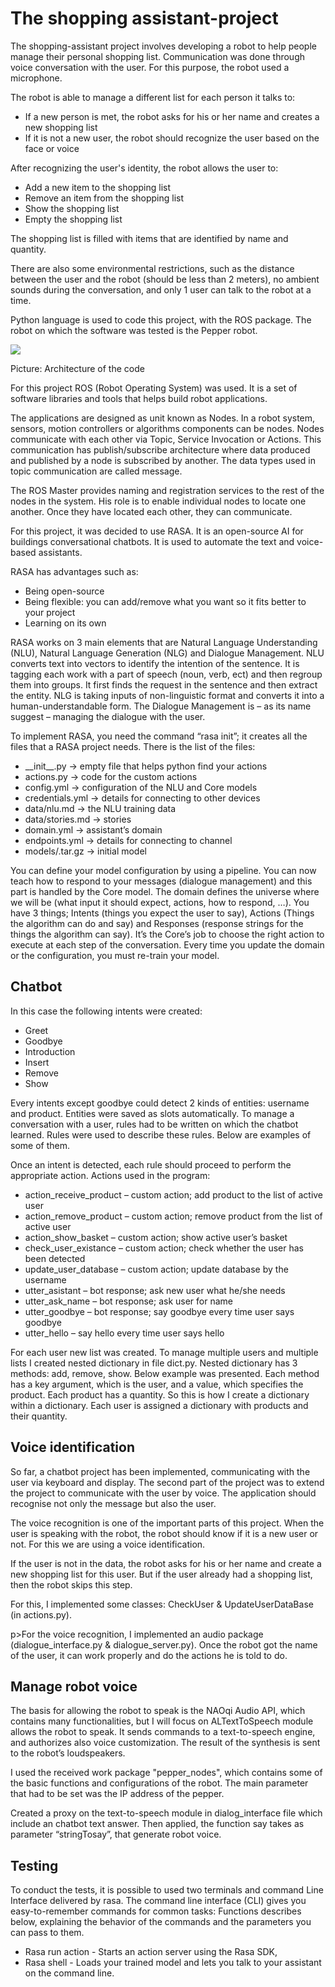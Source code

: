 <h1>The shopping assistant-project</h1>
<p>The shopping-assistant project involves developing a robot to help people manage their personal shopping list. Communication was done through voice conversation with the user. For this purpose, the robot used a microphone. </p>
<p>The robot is able to manage a different list for each person it talks to:
	<ul>
		<li>If a new person is met, the robot asks for his or her name and creates a new shopping list</li>
		<li>If it is not a new user, the robot should recognize the user based on the face or voice</li>
		</ul></p>
<p>After recognizing the user's identity, the robot allows the user to:
	<ul>
		<li>Add a new item to the shopping list</li>
		<li>Remove an item from the shopping list</li>
		<li>Show the shopping list</li>
		<li>Empty the shopping list</li>
		</ul></p>
<p>The shopping list is filled with items that are identified by name and quantity. </p>
<p>There are also some environmental restrictions, such as the distance between the user and the robot (should be less than 2 meters), no ambient sounds during the conversation, and only 1 user can talk to the robot at a time.</p>
<p>Python language is used to code this project, with the ROS package. The robot on which the software was tested is the Pepper robot.</p>
  
<img src='https://user-images.githubusercontent.com/87570436/200055730-faa3e9a3-f3b4-405b-94bf-cde6bc59c054.png'/>
<p>Picture: Architecture of the code</p>

<p>For this project ROS (Robot Operating System) was used. It is a set of software libraries and tools that helps build robot applications. </p>

<p>The applications are designed as unit known as Nodes. In a robot system, sensors, motion controllers or algorithms components can be nodes. Nodes communicate with each other via Topic, Service Invocation or Actions. This communication has publish/subscribe architecture where data produced and published by a node is subscribed by another. The data types used in topic communication are called message.</p>
<p>The ROS Master provides naming and registration services to the rest of the nodes in the system. His role is to enable individual nodes to locate one another. Once they have located each other, they can communicate.</p>

<p>For this project, it was decided to use RASA. It is an open-source AI for buildings conversational chatbots. It is used to automate the text and voice-based assistants.</p>
<p>RASA has advantages such as:
<ul>
	<li>Being open-source</li>
	<li>Being flexible: you can add/remove what you want so it fits better to your project</li>
	<li>Learning on its own</li>
</ul></p>
<p>RASA works on 3 main elements that are Natural Language Understanding (NLU), Natural Language Generation (NLG) and Dialogue Management. NLU converts text into vectors to identify the intention of the sentence. It is tagging each work with a part of speech (noun, verb, ect) and then regroup them into groups. It first finds the request in the sentence and then extract the entity.
NLG is taking inputs of non-linguistic format and converts it into a human-understandable form.
The Dialogue Management is – as its name suggest – managing the dialogue with the user.</p>

<p>To implement RASA, you need the command “rasa init”; it creates all the files that a RASA project needs. There is the list of the files:
	<ul>
		<li>__init__.py -> empty file that helps python find your actions</li>
<li>actions.py -> code for the custom actions</li>
<li>config.yml -> configuration of the NLU and Core models</li>
<li>credentials.yml -> details for connecting to other devices</li>
<li>data/nlu.md -> the NLU training data</li>
<li>data/stories.md -> stories</li>
<li>domain.yml -> assistant’s domain</li>
<li>endpoints.yml -> details for connecting to channel</li>
<li>models/<timestamp>.tar.gz -> initial model</li>
		</ul>
	</p>
<p>You can define your model configuration by using a pipeline. You can now teach how to respond to your messages (dialogue management) and this part is handled by the Core model. The domain defines the universe where we will be (what input it should expect, actions, how to respond, …). You have 3 things; Intents (things you expect the user to say), Actions (Things the algorithm can do and say) and Responses (response strings for the things the algorithm can say). It’s the Core’s job to choose the right action to execute at each step of the conversation.  Every time you update the domain or the configuration, you must re-train your model.</p>

<h2>Chatbot</h2>
<p>In this case the following intents were created:
	<ul>
		<li>Greet 
  <li>Goodbye</li>
  <li>Introduction</li>
  <li>Insert</li>
  <li>Remove</li>
  <li>Show</li>
		</ul>
</p>
<p>Every intents except goodbye could detect 2 kinds of entities: username and product. Entities were saved as slots automatically. 
To manage a conversation with a user, rules had to be written on which the chatbot learned. Rules were used to describe these rules. Below are examples of some of them.</p>

<p>Once an intent is detected, each rule should proceed to perform the appropriate action. Actions used in the program:
	<ul>
<li>action_receive_product – custom action; add product to the list of active user</li>
<li>action_remove_product – custom action; remove product from the list of active user</li>
<li>action_show_basket – custom action; show active user’s basket</li>
<li>check_user_existance – custom action; check whether the user has been detected</li>
<li>update_user_database – custom action; update database by the username</li>
<li>utter_asistant – bot response; ask new user what he/she needs</li>
<li>utter_ask_name – bot response; ask user for name</li>
<li>utter_goodbye – bot response; say goodbye every time user says goodbye</li>
		<li>utter_hello – say hello every time user says hello</li>
		</ul>
</p>

<p>For each user new list was created. To manage multiple users and multiple lists I created nested dictionary in file dict.py. Nested dictionary has 3 methods: add, remove, show. Below example was presented. Each method has a key argument, which is the user, and a value, which specifies the product. Each product has a quantity. So this is how I create a dictionary within a dictionary. Each user is assigned a dictionary with products and their quantity.</p>

<h2>Voice identification</h2>
<p>So far, a chatbot project has been implemented, communicating with the user via keyboard and display. The second part of the project was to extend the project to communicate with the user by voice. The application should recognise not only the message but also the user.</p>
<p>The voice recognition is one of the important parts of this project. When the user is speaking with the robot, the robot should know if it is a new user or not. For this we are using a voice identification.</p>
<p>If the user is not in the data, the robot asks for his or her name and create a new shopping list for this user. But if the user already had a shopping list, then the robot skips this step.</p>
<p>For this, I implemented some classes: CheckUser & UpdateUserDataBase (in actions.py).</p>
p>For the voice recognition, I implemented an audio package (dialogue_interface.py & dialogue_server.py). Once the robot got the name of the user, it can work properly and do the actions he is told to do.</p>

<h2>Manage robot voice</h2>
<p>The basis for allowing the robot to speak is the NAOqi Audio API, which contains many functionalities, but I will focus on ALTextToSpeech module allows the robot to speak. It sends commands to a text-to-speech engine, and authorizes also voice customization. The result of the synthesis is sent to the robot’s loudspeakers.</p>
<p>I used the received work package "pepper_nodes", which contains some of the basic functions and configurations of the robot. The main parameter that had to be set was the IP address of the pepper.</p>
<p>Created a proxy on the text-to-speech module in dialog_interface file which include an chatbot text answer. Then applied, the function say takes as parameter “stringTosay”, that generate robot voice.</p>

<h2>Testing</h2>
<p>To conduct the tests, it is possible to used two terminals and command Line Interface delivered by rasa. The command line interface (CLI) gives you easy-to-remember commands for common tasks:  Functions describes below, explaining the behavior of the commands and the parameters you can pass to them.
	<ul>
		<li>Rasa run action - Starts an action server using the Rasa SDK,</li>
<li>Rasa shell - Loads your trained model and lets you talk to your assistant on the command line.</li>
		</ul>
</p>




